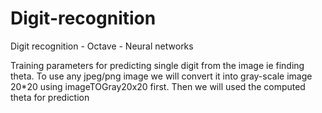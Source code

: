 # Digit-recognition
Digit recognition - Octave - Neural networks

Training parameters for predicting single digit from the image ie finding theta.
To use any jpeg/png image we will convert it into gray-scale image 20*20 using imageTOGray20x20 first.
Then we will used the computed theta for prediction
